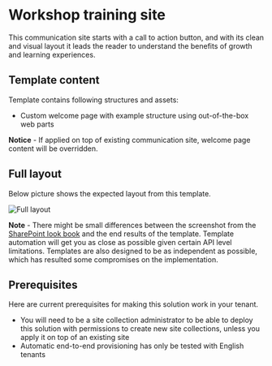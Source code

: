 # Workshop training site

This communication site starts with a call to action button, and with its clean and visual layout it leads the reader to understand the benefits of growth and learning experiences.

## Template content

Template contains following structures and assets:

- Custom welcome page with example structure using out-of-the-box web parts

**Notice** - If applied on top of existing communication site, welcome page content will be overridden.

## Full layout

Below picture shows the expected layout from this template.

![Full layout](./full-layout-droneproducttraining.jpg)

**Note** - There might be small differences between the screenshot from the [SharePoint look book](https://spdesign.azurewebsites.net) and the end results of the template. Template automation will get you as close as possible given certain API level limitations. Templates are also designed to be as independent as possible, which has resulted some compromises on the implementation.

## Prerequisites

Here are current prerequisites for making this solution work in your tenant.

- You will need to be a site collection administrator to be able to deploy this solution with permissions to create new site collections, unless you apply it on top of an existing site
- Automatic end-to-end provisioning has only be tested with English tenants
